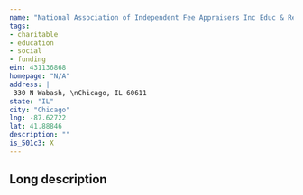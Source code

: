 ```yaml
---
name: "National Association of Independent Fee Appraisers Inc Educ & Research Trust"
tags:
- charitable
- education
- social
- funding
ein: 431136868
homepage: "N/A"
address: |
 330 N Wabash, \nChicago, IL 60611
state: "IL"
city: "Chicago"
lng: -87.62722
lat: 41.88846
description: ""
is_501c3: X
---
```


## Long description


